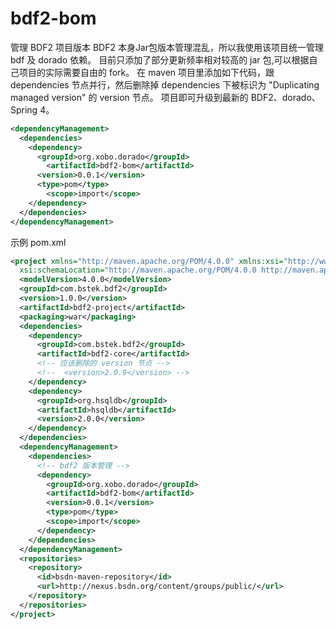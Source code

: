 # bdf2-bom
管理 BDF2 项目版本
BDF2 本身Jar包版本管理混乱，所以我使用该项目统一管理 bdf 及 dorado 依赖。
目前只添加了部分更新频率相对较高的 jar 包,可以根据自己项目的实际需要自由的 fork。
在 maven 项目里添加如下代码，跟 dependencies 节点并行，然后删除掉 dependencies 下被标识为 "Duplicating managed version" 的 version 节点。
项目即可升级到最新的 BDF2、dorado、Spring 4。


```XML
<dependencyManagement>
  <dependencies>
    <dependency>
      <groupId>org.xobo.dorado</groupId>
	    <artifactId>bdf2-bom</artifactId>
      <version>0.0.1</version>
      <type>pom</type>
	    <scope>import</scope>
    </dependency>
  </dependencies>
</dependencyManagement>
```

示例 pom.xml

```XML
<project xmlns="http://maven.apache.org/POM/4.0.0" xmlns:xsi="http://www.w3.org/2001/XMLSchema-instance"
  xsi:schemaLocation="http://maven.apache.org/POM/4.0.0 http://maven.apache.org/xsd/maven-4.0.0.xsd">
  <modelVersion>4.0.0</modelVersion>
  <groupId>com.bstek.bdf2</groupId>
  <version>1.0.0</version>
  <artifactId>bdf2-project</artifactId>
  <packaging>war</packaging>
  <dependencies>
    <dependency>
      <groupId>com.bstek.bdf2</groupId>
      <artifactId>bdf2-core</artifactId>
	  <!-- 应该删除的 version 节点 -->
	  <!--  <version>2.0.9</version> -->
    </dependency>
    <dependency>
      <groupId>org.hsqldb</groupId>
      <artifactId>hsqldb</artifactId>
      <version>2.0.0</version>
    </dependency>
  </dependencies>
  <dependencyManagement>
    <dependencies>
	  <!-- bdf2 版本管理 -->
      <dependency>
        <groupId>org.xobo.dorado</groupId>
        <artifactId>bdf2-bom</artifactId>
        <version>0.0.1</version>
        <type>pom</type>
        <scope>import</scope>
      </dependency>
    </dependencies>
  </dependencyManagement>
  <repositories>
    <repository>
      <id>bsdn-maven-repository</id>
      <url>http://nexus.bsdn.org/content/groups/public/</url>
    </repository>
  </repositories>
</project>
```
